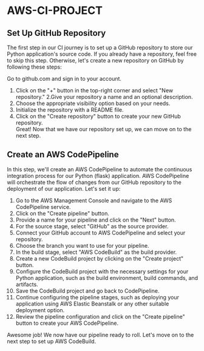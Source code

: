 # AWS-CI-PROJECT

## Set Up GitHub Repository ##
The first step in our CI journey is to set up a GitHub repository to store our Python application's source code. If you already have a repository, feel free to skip this step. Otherwise, let's create a new repository on GitHub by following these steps: <br> 

Go to github.com and sign in to your account.<br>
1. Click on the "+" button in the top-right corner and select "New repository."
2.Give your repository a name and an optional description.
3. Choose the appropriate visibility option based on your needs.
4. Initialize the repository with a README file.
4. Click on the "Create repository" button to create your new GitHub repository.
<br>Great! Now that we have our repository set up, we can move on to the next step.

## Create an AWS CodePipeline
In this step, we'll create an AWS CodePipeline to automate the continuous integration process for our Python (flask) application. AWS CodePipeline will orchestrate the flow of changes from our GitHub repository to the deployment of our application. Let's set it up:

1. Go to the AWS Management Console and navigate to the AWS CodePipeline service.
2. Click on the "Create pipeline" button.
3. Provide a name for your pipeline and click on the "Next" button.
4. For the source stage, select "GitHub" as the source provider.
5. Connect your GitHub account to AWS CodePipeline and select your repository.
6. Choose the branch you want to use for your pipeline.
7. In the build stage, select "AWS CodeBuild" as the build provider.
8. Create a new CodeBuild project by clicking on the "Create project" button.
9. Configure the CodeBuild project with the necessary settings for your Python application, such as the build environment, build commands, and artifacts.
10. Save the CodeBuild project and go back to CodePipeline.
11. Continue configuring the pipeline stages, such as deploying your application using AWS Elastic Beanstalk or any other suitable deployment option.
12. Review the pipeline configuration and click on the "Create pipeline" button to create your AWS CodePipeline.
    
Awesome job! We now have our pipeline ready to roll. Let's move on to the next step to set up AWS CodeBuild.
